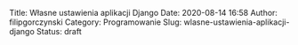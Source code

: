 Title: Własne ustawienia aplikacji Django
Date: 2020-08-14 16:58
Author: filipgorczynski
Category: Programowanie
Slug: wlasne-ustawienia-aplikacji-django
Status: draft


